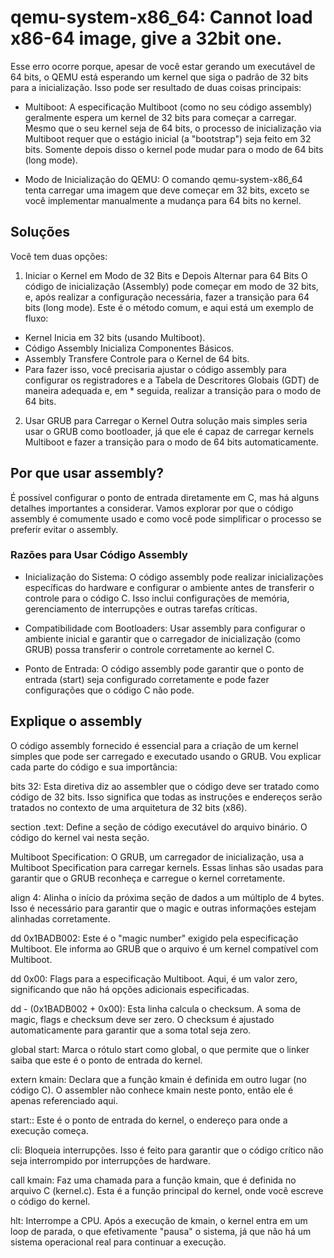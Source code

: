 # qemu-system-x86_64: Cannot load x86-64 image, give a 32bit one.

Esse erro ocorre porque, apesar de você estar gerando um executável de 64 bits, o QEMU está esperando um kernel que siga o padrão de 32 bits para a inicialização. Isso pode ser resultado de duas coisas principais:

* Multiboot: A especificação Multiboot (como no seu código assembly) geralmente espera um kernel de 32 bits para começar a carregar. Mesmo que o seu kernel seja de 64 bits, o processo de inicialização via Multiboot requer que o estágio inicial (a "bootstrap") seja feito em 32 bits. Somente depois disso o kernel pode mudar para o modo de 64 bits (long mode).

* Modo de Inicialização do QEMU: O comando qemu-system-x86_64 tenta carregar uma imagem que deve começar em 32 bits, exceto se você implementar manualmente a mudança para 64 bits no kernel.

## Soluções
Você tem duas opções:

1. Iniciar o Kernel em Modo de 32 Bits e Depois Alternar para 64 Bits
O código de inicialização (Assembly) pode começar em modo de 32 bits, e, após realizar a configuração necessária, fazer a transição para 64 bits (long mode). Este é o método comum, e aqui está um exemplo de fluxo:

* Kernel Inicia em 32 bits (usando Multiboot).
* Código Assembly Inicializa Componentes Básicos.
* Assembly Transfere Controle para o Kernel de 64 bits.
* Para fazer isso, você precisaria ajustar o código assembly para configurar os registradores e a Tabela de Descritores Globais (GDT) de maneira adequada e, em * seguida, realizar a transição para o modo de 64 bits.

2. Usar GRUB para Carregar o Kernel
Outra solução mais simples seria usar o GRUB como bootloader, já que ele é capaz de carregar kernels Multiboot e fazer a transição para o modo de 64 bits automaticamente.

## Por que usar assembly?

É possível configurar o ponto de entrada diretamente em C, mas há alguns detalhes importantes a considerar. Vamos explorar por que o código assembly é comumente usado e como você pode simplificar o processo se preferir evitar o assembly.

### Razões para Usar Código Assembly

* Inicialização do Sistema: O código assembly pode realizar inicializações específicas do hardware e configurar o ambiente antes de transferir o controle para o código C. Isso inclui configurações de memória, gerenciamento de interrupções e outras tarefas críticas.

* Compatibilidade com Bootloaders: Usar assembly para configurar o ambiente inicial e garantir que o carregador de inicialização (como GRUB) possa transferir o controle corretamente ao kernel C.

* Ponto de Entrada: O código assembly pode garantir que o ponto de entrada (start) seja configurado corretamente e pode fazer configurações que o código C não pode.

## Explique o assembly

O código assembly fornecido é essencial para a criação de um kernel simples que pode ser carregado e executado usando o GRUB. Vou explicar cada parte do código e sua importância:

bits 32: Esta diretiva diz ao assembler que o código deve ser tratado como código de 32 bits. Isso significa que todas as instruções e endereços serão tratados no contexto de uma arquitetura de 32 bits (x86).

section .text: Define a seção de código executável do arquivo binário. O código do kernel vai nesta seção.

Multiboot Specification: O GRUB, um carregador de inicialização, usa a Multiboot Specification para carregar kernels. Essas linhas são usadas para garantir que o GRUB reconheça e carregue o kernel corretamente.

align 4: Alinha o início da próxima seção de dados a um múltiplo de 4 bytes. Isso é necessário para garantir que o magic e outras informações estejam alinhadas corretamente.

dd 0x1BADB002: Este é o "magic number" exigido pela especificação Multiboot. Ele informa ao GRUB que o arquivo é um kernel compatível com Multiboot.

dd 0x00: Flags para a especificação Multiboot. Aqui, é um valor zero, significando que não há opções adicionais especificadas.

dd - (0x1BADB002 + 0x00): Esta linha calcula o checksum. A soma de magic, flags e checksum deve ser zero. O checksum é ajustado automaticamente para garantir que a soma total seja zero.

global start: Marca o rótulo start como global, o que permite que o linker saiba que este é o ponto de entrada do kernel.

extern kmain: Declara que a função kmain é definida em outro lugar (no código C). O assembler não conhece kmain neste ponto, então ele é apenas referenciado aqui.

start:: Este é o ponto de entrada do kernel, o endereço para onde a execução começa.

cli: Bloqueia interrupções. Isso é feito para garantir que o código crítico não seja interrompido por interrupções de hardware.

call kmain: Faz uma chamada para a função kmain, que é definida no arquivo C (kernel.c). Esta é a função principal do kernel, onde você escreve o código do kernel.

hlt: Interrompe a CPU. Após a execução de kmain, o kernel entra em um loop de parada, o que efetivamente "pausa" o sistema, já que não há um sistema operacional real para continuar a execução.